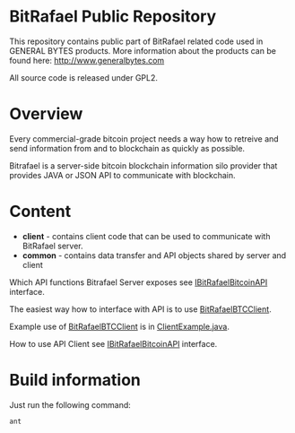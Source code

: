 BitRafael Public Repository
===========

This repository contains public part of BitRafael related code used in GENERAL BYTES products.
More information about the products can be found here: http://www.generalbytes.com

All source code is released under GPL2.

Overview
========
Every commercial-grade bitcoin project needs a way how to retreive and send information from and to blockchain as quickly as possible.

Bitrafael is a server-side bitcoin blockchain information silo provider that provides JAVA or JSON API to communicate with blockchain.


Content
=======
* **client** - contains client code that can be used to communicate with BitRafael server.
* **common** - contains data transfer and API objects shared by server and client

Which API functions Bitrafael Server exposes see <a href="https://github.com/GENERALBYTESCOM/bitrafael_public/blob/master/common/src/com/generalbytes/bitrafael/api/IBitRafaelBitcoinAPI.java">IBitRafaelBitcoinAPI</a> interface.

The easiest way how to interface with API is to use <a href="https://github.com/GENERALBYTESCOM/bitrafael_public/blob/master/client/src/com/generalbytes/bitrafael/api/client/BitRafaelBTCClient.java">BitRafaelBTCClient</a>.


Example use of <a href="https://github.com/GENERALBYTESCOM/bitrafael_public/blob/master/client/src/com/generalbytes/bitrafael/api/client/BitRafaelBTCClient.java">BitRafaelBTCClient</a> is in <a href="https://github.com/GENERALBYTESCOM/bitrafael_public/blob/master/client/src/com/generalbytes/bitrafael/api/client/ClientExample.java">ClientExample.java</a>.




How to use API Client see <a href="https://github.com/GENERALBYTESCOM/bitrafael_public/blob/master/common/src/com/generalbytes/bitrafael/api/IBitRafaelBitcoinAPI.java">IBitRafaelBitcoinAPI</a> interface.


Build information
=================
Just run the following command:
```bash
ant
```
